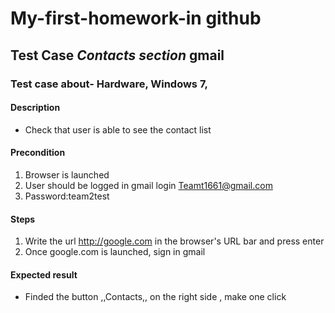# My-first-homework-in github
## Test Case ***Contacts section*** gmail
### Test case about- Hardware, Windows 7, 
#### Description 
* Check that user is able to  see the contact list
 
#### Precondition
1. Browser is launched
2. User should be logged in gmail login <Teamt1661@gmail.com>
3. Password:team2test

#### Steps 
1. Write the url  <http://google.com> in the browser's URL bar and press enter
2. Once google.com is launched, sign in gmail

#### Expected result
* Finded the button ,,Contacts,, on the right side , make one click
 




